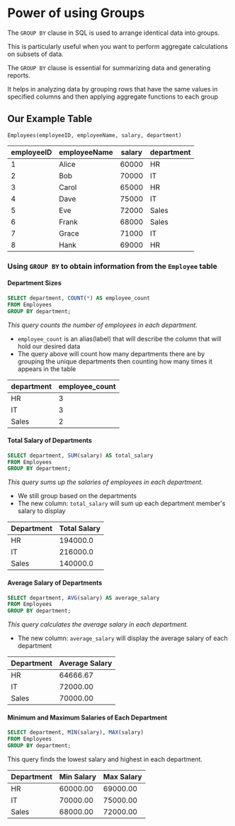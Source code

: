 # Power of using Groups

The `GROUP BY` clause in SQL is used to arrange identical data into groups.&#x20;

This is particularly useful when you want to perform aggregate calculations on subsets of data.

The `GROUP BY` clause is essential for summarizing data and generating reports.&#x20;

It helps in analyzing data by grouping rows that have the same values in specified columns and then applying aggregate functions to each group

## Our Example Table

`Employees(employeeID, employeeName, salary, department)`

| employeeID | employeeName | salary | department |
| ---------- | ------------ | ------ | ---------- |
| 1          | Alice        | 60000  | HR         |
| 2          | Bob          | 70000  | IT         |
| 3          | Carol        | 65000  | HR         |
| 4          | Dave         | 75000  | IT         |
| 5          | Eve          | 72000  | Sales      |
| 6          | Frank        | 68000  | Sales      |
| 7          | Grace        | 71000  | IT         |
| 8          | Hank         | 69000  | HR         |

### Using `GROUP BY` to obtain information from the `Employee` table

#### Department Sizes

```sql
SELECT department, COUNT(*) AS employee_count
FROM Employees
GROUP BY department;
```

_This query counts the number of employees in each department._

* `employee_count` is an alias(label) that will describe the column that will hold our desired data
* The query above will count how many departments there are by grouping the unique departments then counting how many times it appears in the table

| department | employee\_count |
| ---------- | --------------- |
| HR         | 3               |
| IT         | 3               |
| Sales      | 2               |

#### Total Salary of Departments

```sql
SELECT department, SUM(salary) AS total_salary
FROM Employees
GROUP BY department;
```

_This query sums up the salaries of employees in each department._

* We still group based on the departments
* The new column: `total_salary` will sum up each department member's salary to display

| Department | Total Salary |
| ---------- | ------------ |
| HR         | 194000.0     |
| IT         | 216000.0     |
| Sales      | 140000.0     |

#### Average Salary of Departments

```sql
SELECT department, AVG(salary) AS average_salary
FROM Employees
GROUP BY department;
```

_This query calculates the average salary in each department._

* The new column: `average_salary` will display the average salary of each department

| Department | Average Salary |
| ---------- | -------------- |
| HR         | 64666.67       |
| IT         | 72000.00       |
| Sales      | 70000.00       |

#### **Minimum and Maximum Salaries of Each Department**

```sql
SELECT department, MIN(salary), MAX(salary)
FROM Employees
GROUP BY department;
```

This query finds the lowest salary and highest in each department.

| Department | Min Salary | Max Salary |
| ---------- | ---------- | ---------- |
| HR         | 60000.00   | 69000.00   |
| IT         | 70000.00   | 75000.00   |
| Sales      | 68000.00   | 72000.00   |
